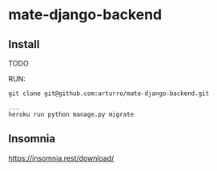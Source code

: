 # mate-django-backend

## Install

TODO

RUN:

```shell
git clone git@github.com:arturro/mate-django-backend.git

...
heroku run python manage.py migrate
```

## Insomnia

https://insomnia.rest/download/
